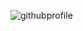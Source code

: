 
![githubprofile](https://github.com/Mikerniker/Mikerniker/assets/63586831/2353117b-07fd-4934-9b38-77715b5a5c0d)




<!-- ![This is an image](https://github.com/Mikerniker/Mikerniker/blob/main/githubbanner.png)
![This is an image](https://github.com/Mikerniker/Mikerniker/blob/main/intro2.png)
![This is an image](https://github.com/Mikerniker/Mikerniker/blob/main/intro3.png) -->

<!--
- 👋 Hi, I’m @Mik
- 👀 These are some practice projects using HTML, CSS, Bootstrap, Python, Flask, and Tkinter.
- ✨ I'm currently working through Angela Yu's 100 days of Python.
- 💞️ Thank you for visiting! -->




<!---
Mikerniker/Mikerniker is a ✨ special ✨ repository because its `README.md` (this file) appears on your GitHub profile.
You can click the Preview link to take a look at your changes.
--->
